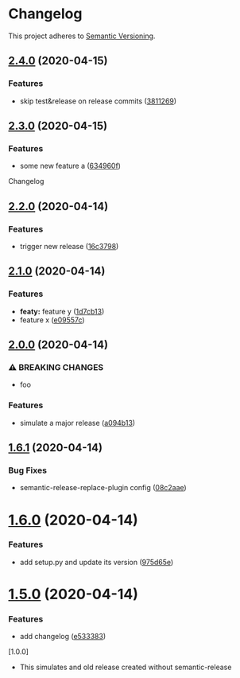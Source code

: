 # Changelog

This project adheres to [Semantic Versioning](https://semver.org/spec/v2.0.0.html).


## [2.4.0](https://github.com/christiansiegel/semantic-release-playground/compare/v2.3.0...v2.4.0) (2020-04-15)


### Features

* skip test&release on release commits ([3811269](https://github.com/christiansiegel/semantic-release-playground/commit/38112693e60465855eaaa21a80dbf0327f1fedd9))

## [2.3.0](https://github.com/christiansiegel/semantic-release-playground/compare/v2.2.0...v2.3.0) (2020-04-15)


### Features

* some new feature a ([634960f](https://github.com/christiansiegel/semantic-release-playground/commit/634960fc37ccf158aca5ed541c596efdd21b7ef6))

Changelog

## [2.2.0](https://github.com/christiansiegel/semantic-release-playground/compare/v2.1.0...v2.2.0) (2020-04-14)


### Features

* trigger new release ([16c3798](https://github.com/christiansiegel/semantic-release-playground/commit/16c37981ca5680d9ae4637b6eae545c95bf75cf6))

## [2.1.0](https://github.com/christiansiegel/semantic-release-playground/compare/v2.0.0...v2.1.0) (2020-04-14)


### Features

* **featy:** feature y ([1d7cb13](https://github.com/christiansiegel/semantic-release-playground/commit/1d7cb13efbef7a4a584719419be5ae190a114881))
* feature x ([e09557c](https://github.com/christiansiegel/semantic-release-playground/commit/e09557c25d90fa9630cb8d5613085296ccec1f9a))

## [2.0.0](https://github.com/christiansiegel/semantic-release-playground/compare/v1.6.1...v2.0.0) (2020-04-14)


### ⚠ BREAKING CHANGES

* foo

### Features

* simulate a major release ([a094b13](https://github.com/christiansiegel/semantic-release-playground/commit/a094b136718dd5dc8c47138d98fd7bc4c5220977))

## [1.6.1](https://github.com/christiansiegel/semantic-release-playground/compare/v1.6.0...v1.6.1) (2020-04-14)


### Bug Fixes

* semantic-release-replace-plugin config ([08c2aae](https://github.com/christiansiegel/semantic-release-playground/commit/08c2aae24ed3fd39f1a962e00af4a5dd9eb68738))

# [1.6.0](https://github.com/christiansiegel/semantic-release-playground/compare/v1.5.0...v1.6.0) (2020-04-14)


### Features

* add setup.py and update its version ([975d65e](https://github.com/christiansiegel/semantic-release-playground/commit/975d65e0e7f0ef2c4d838e8eee83e01ab64cb810))

# [1.5.0](https://github.com/christiansiegel/semantic-release-playground/compare/v1.4.0...v1.5.0) (2020-04-14)


### Features

* add changelog ([e533383](https://github.com/christiansiegel/semantic-release-playground/commit/e5333833274744277c00e4e96db2ec12d02f0a73))

[1.0.0]

- This simulates and old release created without semantic-release
